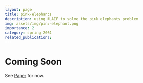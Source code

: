 ```yaml
---
layout: page
title: pink-elephants
description: using RLAIF to solve the pink elephants problem
img: assets/img/pink-elephant.png
importance: 2
category: spring 2024
related_publications: 
---
```


# Coming Soon 
See [Paper](https://arxiv.org/pdf/2402.07896) for now.


